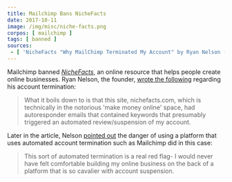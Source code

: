 ```yaml
---
title: Mailchimp Bans NicheFacts
date: 2017-10-11
image: /img/misc/niche-facts.png
corpos: [ mailchimp ]
tags: [ banned ]
sources:
 - [ 'NicheFacts "Why MailChimp Terminated My Account" by Ryan Nelson (11 Oct 2017)', 'nichefacts.com/mailchimp/' ]
---
```


Mailchimp banned [_NicheFacts_](https://nichefacts.com/about/), an online
resource that helps people create online businesses. Ryan Nelson, the founder,
[wrote the following](https://archive.is/zfT9q#selection-1823.0-1823.243)
regarding his account termination:

> What it boils down to is that this site, nichefacts.com, which is technically
> in the notorious 'make money online' space, had autoresponder emails that
> contained keywords that presumably triggered an automated review/suspension
> of my account.

Later in the article, Nelson [pointed
out](https://archive.is/zfT9q#selection-2453.0-2453.190) the danger of using a
platform that uses automated account termination such as Mailchimp did in this
case:

> This sort of automated termination is a real red flag- I would never have
> felt comfortable building my online business on the back of a platform that
> is so cavalier with account suspension.
